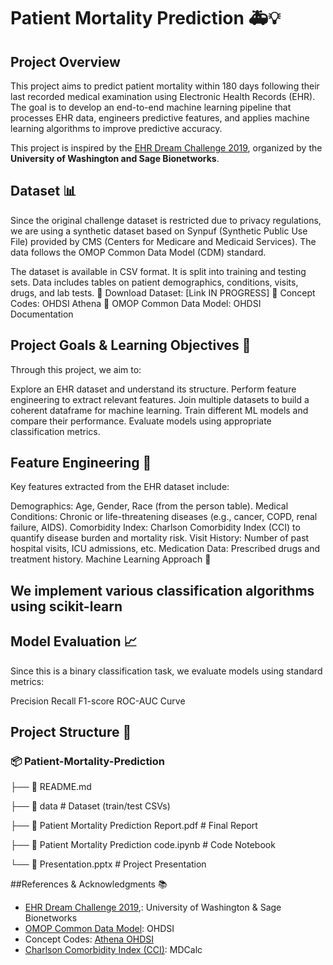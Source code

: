 # Patient Mortality Prediction 🚑💡

## Project Overview

This project aims to predict patient mortality within 180 days following their last recorded medical examination using Electronic Health Records (EHR). The goal is to develop an end-to-end machine learning pipeline that processes EHR data, engineers predictive features, and applies machine learning algorithms to improve predictive accuracy.

This project is inspired by the [EHR Dream Challenge 2019](https://www.synapse.org/#!Synapse:syn18405991/wiki/589657), organized by the **University of Washington and Sage Bionetworks**.

## Dataset 📊

Since the original challenge dataset is restricted due to privacy regulations, we are using a synthetic dataset based on Synpuf (Synthetic Public Use File) provided by CMS (Centers for Medicare and Medicaid Services). The data follows the OMOP Common Data Model (CDM) standard.

The dataset is available in CSV format.
It is split into training and testing sets.
Data includes tables on patient demographics, conditions, visits, drugs, and lab tests.
📂 Download Dataset: [Link IN PROGRESS]
📖 Concept Codes: OHDSI Athena
📖 OMOP Common Data Model: OHDSI Documentation

## Project Goals & Learning Objectives 🎯

Through this project, we aim to:

Explore an EHR dataset and understand its structure.
Perform feature engineering to extract relevant features.
Join multiple datasets to build a coherent dataframe for machine learning.
Train different ML models and compare their performance.
Evaluate models using appropriate classification metrics.

## Feature Engineering 🔬

Key features extracted from the EHR dataset include:

Demographics: Age, Gender, Race (from the person table).
Medical Conditions: Chronic or life-threatening diseases (e.g., cancer, COPD, renal failure, AIDS).
Comorbidity Index: Charlson Comorbidity Index (CCI) to quantify disease burden and mortality risk.
Visit History: Number of past hospital visits, ICU admissions, etc.
Medication Data: Prescribed drugs and treatment history.
Machine Learning Approach 🤖

## We implement various classification algorithms using scikit-learn
## Model Evaluation 📈

Since this is a binary classification task, we evaluate models using standard metrics:

Precision
Recall
F1-score
ROC-AUC Curve

## Project Structure 📂

### 📦 Patient-Mortality-Prediction

├── 📜 README.md  

├── 📂 data  # Dataset (train/test CSVs)

├── 📜 Patient Mortality Prediction Report.pdf  # Final Report

├── 📜 Patient Mortality Prediction code.ipynb  # Code Notebook

└── 📜 Presentation.pptx  # Project Presentation

##References & Acknowledgments 📚

- [EHR Dream Challenge 2019](https://www.synapse.org/#!Synapse:syn18405991/wiki/589657),: University of Washington & Sage Bionetworks
- [OMOP Common Data Model](https://ohdsi.github.io/CommonDataModel/): OHDSI
- Concept Codes:  [Athena OHDSI](https://athena.ohdsi.org/search-terms/start)
- [Charlson Comorbidity Index (CCI)](https://www.mdcalc.com/charlson-comorbidity-index-cci): MDCalc 
